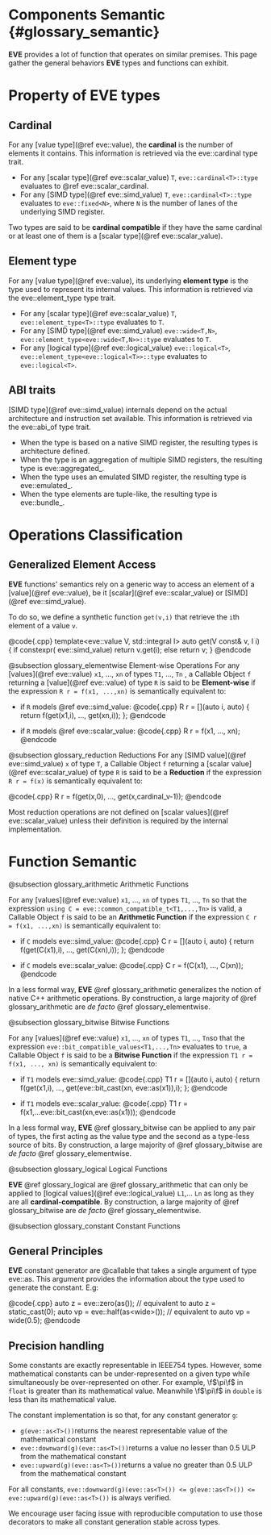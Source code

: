 Components Semantic {#glossary_semantic}
===================

**EVE** provides a lot of function that operates on similar premises. This page gather the general
behaviors **EVE** types and functions can exhibit.

# Property of EVE types

## Cardinal
For any [value type](@ref eve::value), the **cardinal** is the number of elements it contains.
This information is retrieved via the eve::cardinal type trait.

  - For any [scalar type](@ref eve::scalar_value) `T`, `eve::cardinal<T>::type` evaluates to @ref eve::scalar_cardinal.
  - For any [SIMD type](@ref eve::simd_value) `T`, `eve::cardinal<T>::type` evaluates to `eve::fixed<N>`, where `N` is the number of lanes of the underlying SIMD register.

Two types are said to be **cardinal compatible** if they have the same cardinal or at least one of them
is a [scalar type](@ref eve::scalar_value).

## Element type
For any [value type](@ref eve::value), its underlying **element type** is the type used to
represent its internal values. This information is retrieved via the eve::element_type type trait.

  - For any [scalar type](@ref eve::scalar_value) `T`, `eve::element_type<T>::type` evaluates to `T`.
  - For any [SIMD type](@ref eve::simd_value) `eve::wide<T,N>`, `eve::element_type<eve::wide<T,N>>::type` evaluates to `T`.
  - For any [logical type](@ref eve::logical_value) `eve::logical<T>`, `eve::element_type<eve::logical<T>>::type` evaluates to `eve::logical<T>`.

## ABI traits
[SIMD type](@ref eve::simd_value) internals depend on the actual architecture and instruction set
available. This information is retrieved via the eve::abi_of type trait.

  - When the type is based on a native SIMD register, the resulting types is architecture defined.
  - When the type is an aggregation of multiple SIMD registers, the resulting type is eve::aggregated_.
  - When the type uses an emulated SIMD register, the resulting type is eve::emulated_.
  - When the type elements are tuple-like, the resulting type is eve::bundle_.

# Operations Classification

## Generalized Element Access

**EVE** functions' semantics rely on a generic way to access an element of a [value](@ref eve::value),
be it [scalar](@ref eve::scalar_value) or [SIMD](@ref eve::simd_value).

To do so, we define a synthetic function `get(v,i)` that retrieve the `i`th element of a value `v`.

@code{.cpp}
template<eve::value V, std::integral I> auto get(V const& v,  I i)
{
  if constexpr( eve::simd_value<V>)   return v.get(i);
  else                                return v;
}
@endcode

@subsection glossary_elementwise Element-wise Operations
For any [values](@ref eve::value) `x1`, ..., `xn` of types `T1`, ..., `Tn` , a Callable Object `f`
returning a [value](@ref eve::value) of type `R` is said to be **Element-wise** if the expression
`R r = f(x1, ...,xn)` is semantically equivalent to:

  - if `R` models @ref eve::simd_value:
    @code{.cpp}
    R r = [](auto i, auto) { return f(get(x1,i),  ..., get(xn,i)); };
    @endcode

  - if `R` models @ref eve::scalar_value:
    @code{.cpp}
    R r = f(x1,  ..., xn);
    @endcode

@subsection glossary_reduction Reductions
For any [SIMD value](@ref eve::simd_value) `x` of type `T`, a Callable Object `f` returning a
[scalar value](@ref eve::scalar_value) of type `R` is said to be a **Reduction** if the expression
`R r = f(x)` is semantically equivalent to:

@code{.cpp}
R r = f(get(x,0),  ..., get(x,cardinal_v<T>-1));
@endcode

Most reduction operations are not defined on [scalar values](@ref eve::scalar_value) unless their
definition is required by the internal implementation.

# Function Semantic

@subsection glossary_arithmetic Arithmetic Functions

For any [values](@ref eve::value) `x1`, ..., `xn` of types `T1`, ..., `Tn` so that the expression
`using C = eve::common_compatible_t<T1,...,Tn>` is valid, a Callable Object `f` is said to be
an **Arithmetic Function** if the expression `C r = f(x1, ...,xn)` is semantically equivalent to:

  - if `C` models eve::simd_value:
    @code{.cpp}
    C r = [](auto i, auto) { return f(get(C(x1),i),  ..., get(C(xn),i)); };
    @endcode

  - if `C` models eve::scalar_value:
    @code{.cpp}
    C r = f(C(x1),  ..., C(xn));
    @endcode

In a less formal way, **EVE** @ref glossary_arithmetic generalizes the notion of native C++
arithmetic operations. By construction, a large majority of @ref glossary_arithmetic are _de facto_
@ref glossary_elementwise.

@subsection glossary_bitwise Bitwise Functions

For any [values](@ref eve::value) `x1`, ..., `xn` of types `T1`, ..., `Tn`so that the expression
`eve::bit_compatible_values<T1,...,Tn>` evaluates to `true`, a Callable Object `f` is said to be
a **Bitwise Function** if the expression `T1 r = f(x1, ..., xn)` is semantically equivalent to:

  - if `T1` models eve::simd_value:
    @code{.cpp}
    T1 r = [](auto i, auto) { return f(get(x1,i), ..., get(eve::bit_cast(xn, eve::as(x1)),i); };
    @endcode

  - if `T1` models eve::scalar_value:
    @code{.cpp}
    T1 r = f(x1,...eve::bit_cast(xn,eve::as(x1)));
    @endcode

In a less formal way, **EVE** @ref glossary_bitwise can be applied to any pair of types, the first
acting as the value type and the second as a type-less source of bits. By construction, a large
majority of @ref glossary_bitwise are _de facto_ @ref glossary_elementwise.

@subsection glossary_logical Logical Functions

**EVE** @ref glossary_logical are @ref glossary_arithmetic that can only be applied to
[logical values](@ref eve::logical_value) `L1`,... `Ln`  as long as they are all
**cardinal-compatible**. By construction, a large majority of @ref glossary_bitwise are
_de facto_ @ref glossary_elementwise.

@subsection glossary_constant Constant Functions

## General Principles
**EVE** constant generator are @callable that takes a single argument of type eve::as. This argument
provides the information about the type used to generate the constant. E.g:

@code{.cpp}
auto z  = eve::zero(as<int>());         //  equivalent to auto z  = static_cast<int>(0);
auto vp = eve::half(as<wide<float>>()); //  equivalent to auto vp = wide<float>(0.5);
@endcode

## Precision handling
Some constants are exactly representable in IEEE754 types. However, some mathematical constants can
be under-represented on a given type while simultaneously be over-represented on other. For example,
\f$\pi\f$ in `float` is greater than its mathematical value. Meanwhile \f$\pi\f$ in `double` is less
than its mathematical value.

The constant implementation is so that, for any constant generator `g`:

  - `g(eve::as<T>())`returns the nearest representable value of the mathematical constant
  - `eve::downward(g)(eve::as<T>())`returns a value no lesser than 0.5 ULP from the mathematical constant
  - `eve::upward(g)(eve::as<T>())`returns a value no greater than 0.5 ULP from the mathematical constant

For all constants, `eve::downward(g)(eve::as<T>()) <= g(eve::as<T>()) <= eve::upward(g)(eve::as<T>())`
is always verified.

We encourage user facing issue with reproducible computation to use those decorators to make all
constant generation stable across types.
